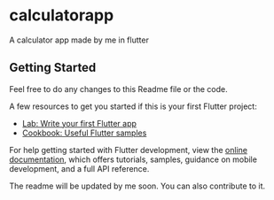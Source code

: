 # calculatorapp

A calculator app made by me in flutter 

## Getting Started

Feel free to do any changes to this Readme file or the code.

A few resources to get you started if this is your first Flutter project:

- [Lab: Write your first Flutter app](https://docs.flutter.dev/get-started/codelab)
- [Cookbook: Useful Flutter samples](https://docs.flutter.dev/cookbook)

For help getting started with Flutter development, view the
[online documentation](https://docs.flutter.dev/), which offers tutorials,
samples, guidance on mobile development, and a full API reference.

The readme will be updated by me soon. You can also contribute to it.
